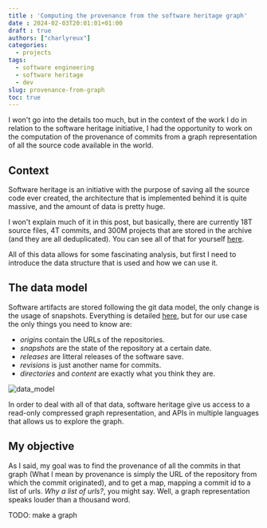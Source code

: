 ```yaml
---
title : 'Computing the provenance from the software heritage graph'
date : 2024-02-03T20:01:01+01:00
draft : true
authors: ["charlyreux"]
categories:
  - projects
tags:
  - software engineering
  - software heritage
  - dev
slug: provenance-from-graph
toc: true
---
```


I won't go into the details too much, but in the context of the work I do in relation to the software heritage initiative, I had the opportunity to work on the computation of the provenance of commits from a graph representation of all the source code available in the world.


## Context
Software heritage is an initiative with the purpose of saving all the source code ever created, the architecture that is implemented behind it is quite massive, and the amount of data is pretty huge.

I won't explain much of it in this post, but basically, there are currently 18T source files, 4T commits, and 300M projects that are stored in the archive (and they are all deduplicated). You can see all of that for yourself [here](https://archive.softwareheritage.org/).

All of this data allows for some fascinating analysis, but first I need to introduce the data structure that is used and how we can use it.

## The data model
Software artifacts are stored following the git data model, the only change is the usage of snapshots. Everything is detailed [here](https://docs.softwareheritage.org/devel/swh-model/data-model.html), but for our use case the only things you need to know are:
- *origins* contain the URLs of the repositories.
- *snapshots* are the state of the repository at a certain date.
- *releases* are litteral releases of the software save.
- *revisions* is just another name for commits.
- *directories* and *content* are exactly what you think they are.

![data_model](/assets/images/provenance_from_graph/data_model.png)

In order to deal with all of that data, software heritage give us access to a read-only compressed graph representation, and APIs in multiple languages that allows us to explore the graph.

## My objective

As I said, my goal was to find the provenance of all the commits in that graph (What I mean by provenance is simply the URL of the repository from which the commit originated), and to get a map, mapping a commit id to a list of urls.
*Why a list of urls?*, you might say. Well, a graph representation speaks louder than a thousand word.

TODO: make a graph